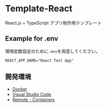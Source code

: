 # Template-React

React.js + TypeScript アプリ制作用テンプレート

## Example for .env

環境変数設定のために`.env`を用意してください。

```env
REACT_APP_NAME="React Test App"
```

## 開発環境

- [Docker](https://www.docker.com/)
- [Visual Studio Code](https://azure.microsoft.com/ja-jp/products/visual-studio-code/)
- [Remote - Containers](https://marketplace.visualstudio.com/items?itemName=ms-vscode-remote.remote-containers)
